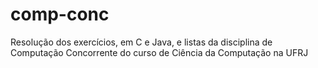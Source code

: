 # comp-conc
Resolução dos exercícios, em C e Java, e listas da disciplina de Computação Concorrente do curso de Ciência da Computação na UFRJ
